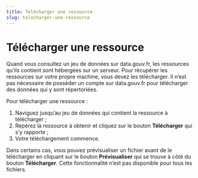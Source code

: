 ```yaml
---
title: Télécharger une ressource
slug: telecharger-une-ressource
---
```


# Télécharger une ressource

Quand vous consultez un jeu de données sur data.gouv.fr, les ressources qu’ils contient sont hébergées sur un serveur. Pour récupérer les ressources sur votre propre machine, vous devez les télécharger. Il n’est pas nécessaire de posséder un compte sur data.gouv.fr pour télécharger des données qui y sont répertoriées.

Pour télécharger une ressource :

1.  Naviguez jusqu’au jeu de données qui contient la ressource à télécharger ;
2.  Repérez la ressource à obtenir et cliquez sur le bouton **Télécharger** qui s’y rapporte ;
3.  Votre téléchargement commence.

Dans certains cas, vous pouvez prévisualiser un fichier avant de le télécharger en cliquant sur le bouton **Prévisualiser** qui se trouve à côté du bouton **Télécharger**. Cette fonctionnalité n’est pas disponible pour tous les fichiers.

